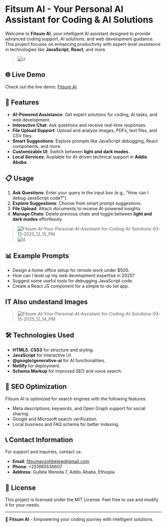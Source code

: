 # Fitsum AI - Your Personal AI Assistant for Coding & AI Solutions

Welcome to **Fitsum AI**, your intelligent AI assistant designed to provide advanced coding support, AI solutions, and web development guidance. This project focuses on enhancing productivity with expert-level assistance in technologies like **JavaScript**, **React**, and more.

> ![d](https://github.com/user-attachments/assets/3bbb9b2f-5f27-4c63-bf3f-52adf6abe75d)


## 🌐 Live Demo
Check out the live demo: [Fitsum AI](https://fitsumai.netlify.app/)

## 📌 Features

- **AI-Powered Assistance**: Get expert solutions for coding, AI tasks, and web development.
- **Interactive Chat**: Ask questions and receive real-time responses.
- **File Upload Support**: Upload and analyze images, PDFs, text files, and CSV files.
- **Smart Suggestions**: Explore prompts like JavaScript debugging, React components, and more.
- **Customizable UI**: Switch between **light and dark modes**.
- **Local Services**: Available for AI-driven technical support in **Addis Ababa**.

## 📋 Usage
1. **Ask Questions**: Enter your query in the input box (e.g., "How can I debug JavaScript code?").
2. **Explore Suggestions**: Choose from smart prompt suggestions.
3. **File Upload**: Attach documents to receive AI-powered insights.
4. **Manage Chats**: Delete previous chats and toggle between **light and dark modes** effortlessly.

> ![Fitsum-AI-Your-Personal-AI-Assistant-for-Coding-AI-Solutions-03-15-2025_12_15_PM](https://github.com/user-attachments/assets/15c2c6ab-6987-4496-8c33-9d24e1b4a09d)
> ![d](https://github.com/user-attachments/assets/3bbb9b2f-5f27-4c63-bf3f-52adf6abe75d)

## 📊 Example Prompts
- Design a home office setup for remote work under $500.
- How can I level up my web development expertise in 2025?
- Suggest some useful tools for debugging JavaScript code.
- Create a React JS component for a simple to-do list app.

## IT Also undestand Images
> ![Fitsum-AI-Your-Personal-AI-Assistant-for-Coding-AI-Solutions-03-15-2025_12_14_PM](https://github.com/user-attachments/assets/45761079-cbbd-4adf-beb2-5a839b03ccd5)

## 🛠️ Technologies Used

- **HTML5**, **CSS3** for structure and styling.
- **JavaScript** for interactive UI.
- **@google/generative-ai** for AI functionalities.
- **Netlify** for deployment.
- **Schema Markup** for improved SEO and voice search.

## 📣 SEO Optimization

Fitsum AI is optimized for search engines with the following features:
- Meta descriptions, keywords, and Open Graph support for social sharing.
- Google and Microsoft search verification.
- Local business and FAQ schema for better indexing.

## 📞 Contact Information

For support and inquiries, contact us:

- **Email**: fitsumayzohbelew@gmail.com
- **Phone**: +251985536607
- **Address**: Gullela Wereda 7, Addis Ababa, Ethiopia

## 📜 License

This project is licensed under the MIT License. Feel free to use and modify it for your needs.

---

🤖 **Fitsum AI** - Empowering your coding journey with intelligent solutions.

